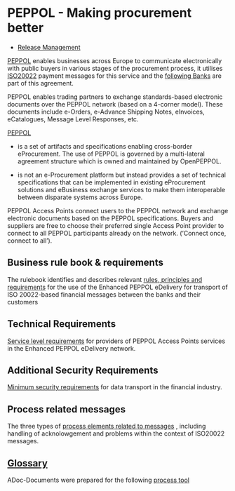 # PEPPOL - Making procurement better

* [Release Management](https://github.com/ISO20022/iso20022-docs-peppol/blob/master/release-management/main.adoc)

[PEPPOL](http://peppol.eu/) enables businesses across Europe to communicate electronically with public buyers in various stages of the procurement process, it utilises [ISO20022](https://www.iso20022.org/payments_dashboard.page) payment messages for this service and the [following Banks](https://vefa.difi.no/iso20022/) are part of this agreement.

PEPPOL enables trading partners to exchange standards-based electronic documents over the PEPPOL network (based on a 4-corner model). These documents include e-Orders, e-Advance Shipping Notes, eInvoices, eCatalogues, Message Level Responses, etc.

[PEPPOL](http://peppol.eu/) 

* is a set of artifacts and specifications enabling cross-border eProcurement. The use of PEPPOL is governed by a multi-lateral agreement structure which is owned and maintained by OpenPEPPOL.

* is not an e-Procurement platform but instead provides a set of technical specifications that can be implemented in existing eProcurement solutions and eBusiness exchange services to make them interoperable between disparate systems across Europe.


PEPPOL Access Points connect users to the PEPPOL network and exchange electronic documents based on the PEPPOL specifications. Buyers and suppliers are free to choose their preferred single Access Point provider to connect to all PEPPOL participants already on the network. (‘Connect once, connect to all’).


## Business rule book & requirements

  The rulebook identifies and describes relevant [rules, principles and requirements](https://github.com/ISO20022/iso20022-docs-peppol/blob/master/rulebook/main.adoc#2-vision-and-objectives) for the use of the Enhanced PEPPOL eDelivery for transport of ISO 20022-based financial messages between the banks and their customers

## Technical Requirements

  [Service level requirements](https://github.com/ISO20022/iso20022-docs-peppol/blob/master/requirements-ap/main.adoc#scope-for-this-document) for providers of PEPPOL Access Points services in the Enhanced PEPPOL eDelivery network.

## Additional Security Requirements

  [Minimum security requirements](https://github.com/ISO20022/iso20022-docs-peppol/blob/master/security/main.adoc#27-purpose) for data transport in the financial industry.

## Process related messages

  The three types of [process elements related to  messages](https://github.com/ISO20022/iso20022-docs-peppol/blob/master/processes/readme.md)
, including handling of acknolowgement and problems within the context of ISO20022 messages.

## [Glossary](https://github.com/ISO20022/iso20022-docs-peppol/blob/master/vocabulary/main.adoc)


ADoc-Documents were prepared for the following [process tool](https://github.com/asciidoctor/docker-asciidoctor)
